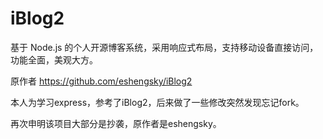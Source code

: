 # iBlog2
基于 Node.js 的个人开源博客系统，采用响应式布局，支持移动设备直接访问，功能全面，美观大方。

原作者 https://github.com/eshengsky/iBlog2

本人为学习express，参考了iBlog2，后来做了一些修改突然发现忘记fork。

再次申明该项目大部分是抄袭，原作者是eshengsky。

